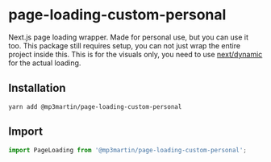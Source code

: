 # page-loading-custom-personal
  Next.js page loading wrapper. Made for personal use, but you can use it too. This package still requires setup, you can not just wrap the entire project inside this. This is for the visuals only, you need to use [next/dynamic](https://nextjs.org/docs/advanced-features/dynamic-import) for the actual loading.

## Installation

```
yarn add @mp3martin/page-loading-custom-personal
```

## Import

```js
import PageLoading from '@mp3martin/page-loading-custom-personal';
```